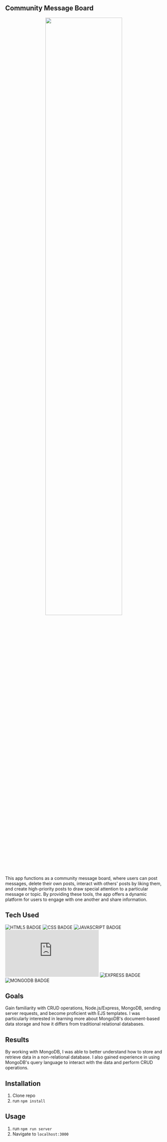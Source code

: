## Community Message Board

<p align="center">
<img src="https://i.postimg.cc/76PZk653/demo.png" width="70%">

This app functions as a community message board, where users can post messages, delete their own posts, interact with others' posts by liking them, and create high-priority posts to draw special attention to a particular message or topic. By providing these tools, the app offers a dynamic platform for users to engage with one another and share information.

## Tech Used
![HTML5 BADGE](https://img.shields.io/static/v1?label=|&message=HTML5&color=blueviolet&style=flat&logo=html5)
![CSS BADGE](https://img.shields.io/static/v1?label=|&message=CSS3&color=blueviolet&style=flat&logo=css3)
![JAVASCRIPT BADGE](https://img.shields.io/static/v1?label=|&message=JAVASCRIPT&color=blueviolet&style=flat&logo=javascript)
![NODE.JS BADGE](https://img.shields.io/static/v1?label=|&message=NODE.JS&color=blueviolet&style=flat&logo=node.js)
![EXPRESS BADGE](https://img.shields.io/static/v1?label=|&message=EXPRESS&color=blueviolet&style=flat&logo=express)
![MONGODB BADGE](https://img.shields.io/static/v1?label=|&message=MONGO-DB&color=blueviolet&style=flat&logo=mongodb)

## Goals
Gain familiarity with CRUD operations, Node.js/Express, MongoDB, sending server requests, and become proficient with EJS templates. I was particularly interested in learning more about MongoDB's document-based data storage and how it differs from traditional relational databases.

## Results
By working with MongoDB, I was able to better understand how to store and retrieve data in a non-relational database. I also gained experience in using MongoDB's query language to interact with the data and perform CRUD operations.

## Installation

1. Clone repo
2. run `npm install`

## Usage

1. run `npm run server`
2. Navigate to `localhost:3000`
